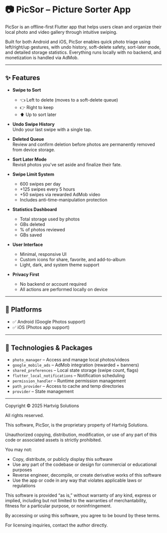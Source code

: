 # 📷 PicSor – Picture Sorter App

PicSor is an offline-first Flutter app that helps users clean and organize their local photo and video gallery through intuitive swiping.

Built for both Android and iOS, PicSor enables quick photo triage using left/right/up gestures, with undo history, soft-delete safety, sort-later mode, and detailed storage statistics. Everything runs locally with no backend, and monetization is handled via AdMob.

---

## ✨ Features

- **Swipe to Sort**  
  - 👈 Left to delete (moves to a soft-delete queue)  
  - 👉 Right to keep  
  - ⬆️ Up to sort later  

- **Undo Swipe History**  
  Undo your last swipe with a single tap.

- **Deleted Queue**  
  Review and confirm deletion before photos are permanently removed from device storage.

- **Sort Later Mode**  
  Revisit photos you've set aside and finalize their fate.

- **Swipe Limit System**  
  - 600 swipes per day  
  - +125 swipes every 5 hours  
  - +50 swipes via rewarded AdMob video  
  - Includes anti-time-manipulation protection

- **Statistics Dashboard**  
  - Total storage used by photos  
  - GBs deleted  
  - % of photos reviewed  
  - GBs saved

- **User Interface**  
  - Minimal, responsive UI  
  - Custom icons for share, favorite, and add-to-album  
  - Light, dark, and system theme support  

- **Privacy First**  
  - No backend or account required  
  - All actions are performed locally on device

---

## 📱 Platforms

- ✅ Android (Google Photos support)  
- ✅ iOS (Photos app support)

---

## 🧰 Technologies & Packages

- `photo_manager` – Access and manage local photos/videos  
- `google_mobile_ads` – AdMob integration (rewarded + banners)  
- `shared_preferences` – Local state storage (swipe count, flags)  
- `flutter_local_notifications` – Notification scheduling  
- `permission_handler` – Runtime permission management  
- `path_provider` – Access to cache and temp directories  
- `provider` – State management  

---

Copyright © 2025 Hartvig Solutions

All rights reserved.

This software, PicSor, is the proprietary property of Hartvig Solutions.

Unauthorized copying, distribution, modification, or use of any part of this code or associated assets is strictly prohibited.

You may not:
- Copy, distribute, or publicly display this software
- Use any part of the codebase or design for commercial or educational purposes
- Reverse engineer, decompile, or create derivative works of this software
- Use the app or code in any way that violates applicable laws or regulations

This software is provided “as is,” without warranty of any kind, express or implied, including but not limited to the warranties of merchantability, fitness for a particular purpose, or noninfringement.

By accessing or using this software, you agree to be bound by these terms.

For licensing inquiries, contact the author directly.
